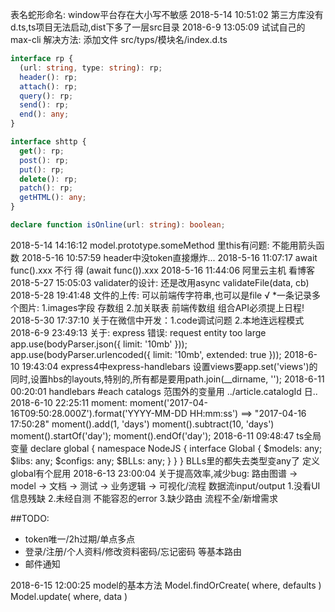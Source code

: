 表名蛇形命名: window平台存在大小写不敏感
2018-5-14 10:51:02 
  第三方库没有d.ts,ts项目无法启动,dist下多了一层src目录 2018-6-9 13:05:09 试试自己的max-cli
  解决方法: 添加文件 src/typs/模块名/index.d.ts
```typescript
interface rp {
  (url: string, type: string): rp;
  header(): rp;
  attach(): rp;
  query(): rp;
  send(): rp;
  end(): any;
}

interface shttp {
  get(): rp;
  post(): rp;
  put(): rp;
  delete(): rp;
  patch(): rp;
  getHTML(): any;
}

declare function isOnline(url: string): boolean;
```
2018-5-14 14:16:12
  model.prototype.someMethod 里this有问题: 不能用箭头函数
2018-5-16 10:57:59
  header中没token直接爆炸...
2018-5-16 11:07:17
  await func().xxx 不行 得 (await func()).xxx
2018-5-16 11:44:06
  阿里云主机 看博客
2018-5-27 15:05:03
  validater的设计: 还是改用async validateFile(data, cb)
2018-5-28 19:41:48
  文件的上传: 可以前端传字符串,也可以是file
  √ *一条记录多个图片: 1.images字段 存数组 2.加关联表 前端传数组
  组合API必须提上日程!
2018-5-30 17:37:10
  关于在微信中开发：1.code调试问题 2.本地连远程模式
2018-6-9 23:49:13
  关于: express 错误: request entity too large
  app.use(bodyParser.json({ limit: '10mb' }));
  app.use(bodyParser.urlencoded({ limit: '10mb', extended: true }));
2018-6-10 19:43:04
  express4中express-handlebars 设置views要app.set('views')的同时,设置hbs的layouts,特别的,所有都是要用path.join(__dirname, '');
  2018-6-11 00:20:01
  handlebars #each catalogs 范围外的变量用 ../article.catalogId 日..
2018-6-10 22:25:11
  moment: 
  moment('2017-04-16T09:50:28.000Z').format('YYYY-MM-DD HH:mm:ss') ==> "2017-04-16 17:50:28"
  moment().add(1, 'days')
  moment().subtract(10, 'days')
  moment().startOf('day');
  moment().endOf('day');
2018-6-11 09:48:47
  ts全局变量
  declare global {
    namespace NodeJS {
      interface Global {
        $models: any;
        $libs: any;
        $configs: any;
        $BLLs: any;
      }
    }
  }
BLLs里的都失去类型变any了 定义global有个屁用
2018-6-13 23:00:04
  关于提高效率,减少bug: 路由图谱 -> model -> 文档 -> 测试 -> 业务逻辑 -> 可视化/流程 数据流input/output
  1.没看UI 信息残缺
  2.未经自测 不能容忍的error
  3.缺少路由 流程不全/新增需求

##TODO:
- token唯一/2h过期/单点多点
- 登录/注册/个人资料/修改资料密码/忘记密码 等基本路由
- 邮件通知

2018-6-15 12:00:25
  model的基本方法
  Model.findOrCreate( where, defaults )
  Model.update( where, data )
